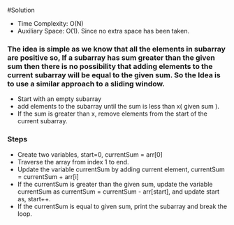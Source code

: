 #Solution

- Time Complexity: O(N)
- Auxiliary Space: O(1). Since no extra space has been taken. 

### The idea is simple as we know that all the elements in subarray are positive so, If a subarray has sum greater than the given sum then there is no possibility that adding elements to the current subarray will be equal to the given sum. So the Idea is to use a similar approach to a sliding window. 

- Start with an empty subarray 
- add elements to the subarray until the sum is less than x( given sum ). 
- If the sum is greater than x, remove elements from the start of the current subarray.

### Steps
- Create two variables, start=0, currentSum = arr[0]
- Traverse the array from index 1 to end.
- Update the variable currentSum by adding current element, currentSum = currentSum + arr[i]
- If the currentSum is greater than the given sum, update the variable currentSum as currentSum = currentSum - arr[start],
and update start as, start++.
- If the currentSum is equal to given sum, print the subarray and break the loop.
